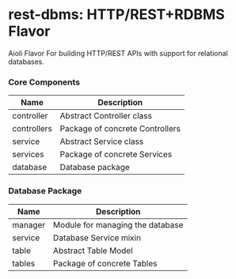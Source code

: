# rest-dbms: HTTP/REST+RDBMS Flavor

Aioli Flavor For building HTTP/REST APIs with support for relational databases.

### Core Components

| Name        | Description                     |
|-------------|---------------------------------|
| controller  | Abstract Controller class       |
| controllers | Package of concrete Controllers |
| service     | Abstract Service class          |
| services    | Package of concrete Services    |
| database    | Database package                |


### Database Package

| Name        | Description                      |
|-------------|----------------------------------|
| manager     | Module for managing the database |
| service     | Database Service mixin           |
| table       | Abstract Table Model             |
| tables      | Package of concrete Tables       |
